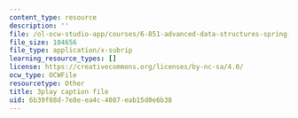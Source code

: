 ```yaml
---
content_type: resource
description: ''
file: /ol-ocw-studio-app/courses/6-851-advanced-data-structures-spring-2012/6b39f88d7e8eea4c4087eab15d0e6b38_xSGorVW8j6Q.srt
file_size: 104656
file_type: application/x-subrip
learning_resource_types: []
license: https://creativecommons.org/licenses/by-nc-sa/4.0/
ocw_type: OCWFile
resourcetype: Other
title: 3play caption file
uid: 6b39f88d-7e8e-ea4c-4087-eab15d0e6b38
---
```

